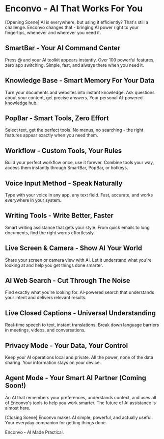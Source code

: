 # Enconvo - AI That Works For You

[Opening Scene]
AI is everywhere, but using it efficiently? That's still a challenge. Enconvo changes that - bringing AI power right to your fingertips, whenever and wherever you need it.

## SmartBar - Your AI Command Center
Press @ and your AI toolkit appears instantly. Over 100 powerful features, zero app switching. Simple, fast, and always there when you need it.

## Knowledge Base - Smart Memory For Your Data
Turn your documents and websites into instant knowledge. Ask questions about your content, get precise answers. Your personal AI-powered knowledge hub.

## PopBar - Smart Tools, Zero Effort
Select text, get the perfect tools. No menus, no searching - the right features appear exactly when you need them.

## Workflow - Custom Tools, Your Rules
Build your perfect workflow once, use it forever. Combine tools your way, access them instantly through SmartBar, PopBar, or hotkeys.

## Voice Input Method - Speak Naturally
Type with your voice in any app, any text field. Fast, accurate, and works everywhere in your system.

## Writing Tools - Write Better, Faster
Smart writing assistance that gets your style. From quick emails to long documents, find the right words effortlessly.

## Live Screen & Camera - Show AI Your World
Share your screen or camera view with AI. Let it understand what you're looking at and help you get things done smarter.

## AI Web Search - Cut Through The Noise
Find exactly what you're looking for. AI-powered search that understands your intent and delivers relevant results.

## Live Closed Captions - Universal Understanding
Real-time speech to text, instant translations. Break down language barriers in meetings, videos, and conversations.

## Privacy Mode - Your Data, Your Control
Keep your AI operations local and private. All the power, none of the data sharing. Your information stays on your device.

## Agent Mode - Your Smart AI Partner (Coming Soon!)
An AI that remembers your preferences, understands context, and uses all of Enconvo's tools to help you work smarter. The future of AI assistance is almost here.

[Closing Scene]
Enconvo makes AI simple, powerful, and actually useful. Your everyday companion for getting things done.

Enconvo - AI Made Practical.
